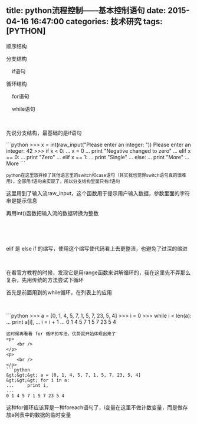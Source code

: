 title: python流程控制——基本控制语句
date: 2015-04-16 16:47:00
categories: 技术研究
tags: [PYTHON]
---
<p>
	顺序结构
</p>
<p>
	分支结构
</p>
<p>
	&nbsp;&nbsp;&nbsp;&nbsp;if语句
</p>
<p>
	循环结构
</p>
<p>
	&nbsp;&nbsp;&nbsp;&nbsp;for语句
</p>
<p>
	&nbsp;&nbsp;&nbsp;&nbsp;while语句&nbsp;
</p>
<p>
	<br />
</p>
<p>
	先说分支结构，最基础的是if语句
</p>
```python
&gt;&gt;&gt; x = int(raw_input("Please enter an integer: "))
Please enter an integer: 42
&gt;&gt;&gt; if x &lt; 0:
...     x = 0
...     print "Negative changed to zero"
... elif x == 0:
...     print "Zero"
... elif x == 1:
...     print "Single"
... else:
...     print "More"
... 
More
```
<!--more-->
<p>
	<span style="font-size:12px;">python在这里放弃掉了其他语言里的switch和case语句（其实我也觉得switch语句真的很难用），全部用if语句来实现了，所以分支结构里面只有if语句</span> 
</p>
<p>
	这里用到了输入流raw_input，这个函数用于提示用户输入数据，参数里面的字符串是提示信息
</p>
<p>
	再用int()函数把输入流的数据转换为整数
</p>
<p>
	<!--more-->
</p>
<p>
	<br />
</p>
<p>
	<br />
</p>
<p>
	elif 是 else if 的缩写，使用这个缩写使代码看上去更整洁，也避免了过深的缩进
</p>
<p>
	<br />
</p>
<p>
	在看官方教程的时候，发现它是用range函数来讲解循环的，我在这里先不弄那么复杂，先用传统的方法尝试下循环
</p>
<p>
	首先是前面用到的while循环，在列表上的应用
</p>
<p>
	<br />
</p>
```python
&gt;&gt;&gt; a = [0, 1, 4, 5, 7, 1, 5, 7, 23, 5, 4]
&gt;&gt;&gt; i = 0
&gt;&gt;&gt; while i &lt; len(a):
...     print a[i],
...     i = i + 1
... 
0 1 4 5 7 1 5 7 23 5 4

```
这时候再看看 for 循环的写法，优势就开始体现出来了
<p>
	<br />
</p>
<p>
	<br />
</p>
```python
&gt;&gt;&gt; a = [0, 1, 4, 5, 7, 1, 5, 7, 23, 5, 4]
&gt;&gt;&gt; for i in a:
...     print i,
... 
0 1 4 5 7 1 5 7 23 5 4

```
<p>
	这种for循环应该算是一种foreach语句了，i变量在这里不做计数变量，而是做存放a列表中的数据的临时变量
</p>
<p>
	<br />
</p>
